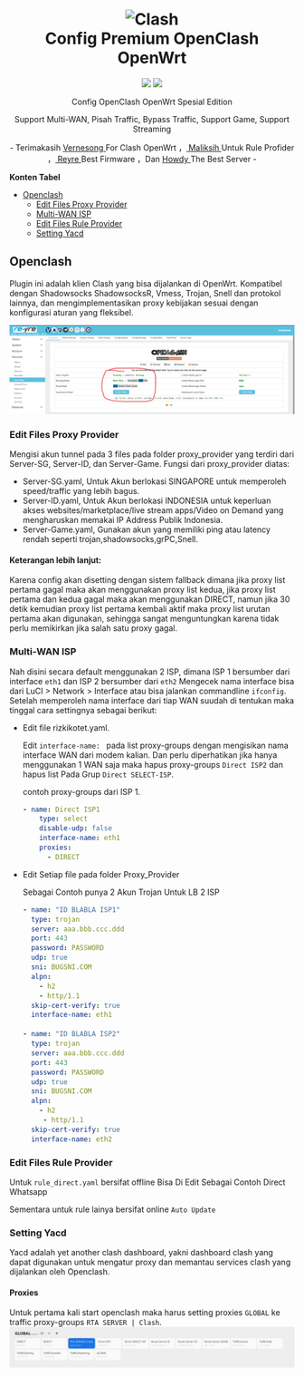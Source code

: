 <h1 align="center">
  <img src="https://raw.githubusercontent.com/vernesong/OpenClash/dev/img/logo.png" alt="Clash" width="200">
  <br>Config Premium OpenClash OpenWrt<br>

</h1>

  <p align="center">
    <img src="https://img.shields.io/badge/Config Version-v1.1-blue.svg">
  </a>
  <a target="_blank" href="https://github.com/vernesong/OpenClash/releases/tag/v0.45.16-beta">
    <img src="https://img.shields.io/badge/New Release-v0.45.16--beta-orange.svg">
  </a>
  </p>
  

<p align="center">
Config OpenClash OpenWrt Spesial Edition
</p>
<p align="center">
Support Multi-WAN, Pisah Traffic, Bypass Traffic, Support Game, Support Streaming
</p>
<p align="center">
- Terimakasih <a href="https://github.com/vernesong/OpenClash" target="_blank"> Vernesong </a> For Clash OpenWrt ，<a href="https://github.com/maliksih" target="_blank"> Maliksih </a> Untuk Rule Profider ，<a href="https://github.com/maliksih" target="_blank"> Reyre </a>Best Firmware  ，Dan <a href="https://github.com/maliksih" target="_blank"> Howdy </a>The Best Server -
</p>

**Konten Tabel**
  
  - [Openclash](#openclash)
    - [Edit Files Proxy Provider](#edit-files-proxy-provider)
    - [Multi-WAN ISP](#multi-wan-isp)
    - [Edit Files Rule Provider](#edit-files-rule-provider)
    - [Setting Yacd](#setting-yacd)


## Openclash

Plugin ini adalah klien Clash yang bisa dijalankan di OpenWrt. Kompatibel dengan Shadowsocks ShadowsocksR, Vmess, Trojan, Snell dan protokol lainnya, dan mengimplementasikan proxy kebijakan sesuai dengan konfigurasi aturan yang fleksibel.

 <img src="https://github.com/rizkisquadpants/OpenClash/blob/main/assets/Main.png">
 
### Edit Files Proxy Provider


Mengisi akun tunnel pada 3 files pada folder proxy_provider yang terdiri dari Server-SG, Server-ID, dan Server-Game.
Fungsi dari proxy_provider diatas:
* Server-SG.yaml, Untuk Akun berlokasi SINGAPORE untuk memperoleh speed/traffic yang lebih bagus.
* Server-ID.yaml, Untuk Akun berlokasi INDONESIA untuk keperluan akses websites/marketplace/live stream apps/Video on Demand yang mengharuskan memakai IP Address Publik Indonesia.
* Server-Game.yaml, Gunakan akun yang memiliki ping atau latency rendah seperti trojan,shadowsocks,grPC,Snell.



#### Keterangan lebih lanjut:

Karena config akan disetting dengan sistem fallback dimana jika proxy list pertama gagal maka akan menggunakan proxy list kedua, jika proxy list pertama dan kedua gagal maka akan menggunakan DIRECT, namun jika 30 detik kemudian proxy list pertama kembali aktif maka proxy list urutan pertama akan digunakan, sehingga sangat menguntungkan karena tidak perlu memikirkan jika salah satu proxy gagal.

### Multi-WAN ISP

Nah disini secara default menggunakan 2 ISP, dimana ISP 1 bersumber dari interface `eth1` dan ISP 2 bersumber dari `eth2`
Mengecek nama interface bisa dari LuCI > Network > Interface atau bisa jalankan commandline `ifconfig`.
Setelah memperoleh nama interface dari tiap WAN suudah di tentukan maka tinggal cara settingnya sebagai berikut:
* Edit file rizkikotet.yaml.

    Edit `interface-name: ` pada list proxy-groups dengan mengisikan nama interface WAN dari modem kalian. Dan perlu diperhatikan jika hanya menggunakan 1 WAN saja maka hapus proxy-groups `Direct ISP2` dan hapus list Pada Grup `Direct SELECT-ISP`.
    
    contoh proxy-groups dari ISP 1.
    ```yaml
    - name: Direct ISP1
        type: select
        disable-udp: false
        interface-name: eth1
        proxies:
          - DIRECT
    ```

* Edit Setiap file pada folder Proxy_Provider

    Sebagai Contoh punya 2 Akun Trojan Untuk LB 2 ISP
    ```yaml
    - name: "ID BLABLA ISP1"
      type: trojan
      server: aaa.bbb.ccc.ddd
      port: 443
      password: PASSWORD
      udp: true
      sni: BUGSNI.COM
      alpn:
        - h2
        - http/1.1
      skip-cert-verify: true
      interface-name: eth1
    
    - name: "ID BLABLA ISP2"
      type: trojan
      server: aaa.bbb.ccc.ddd
      port: 443
      password: PASSWORD
      udp: true
      sni: BUGSNI.COM
      alpn:
        - h2
         - http/1.1
      skip-cert-verify: true
      interface-name: eth2
    ```

### Edit Files Rule Provider

Untuk `rule_direct.yaml` bersifat offline Bisa Di Edit Sebagai Contoh Direct Whatsapp

Sementara untuk rule lainya bersifat online `Auto Update`

### Setting Yacd

Yacd adalah yet another clash dashboard, yakni dashboard clash yang dapat digunakan untuk mengatur proxy dan memantau services clash yang dijalankan oleh Openclash.

#### Proxies

Untuk pertama kali start openclash maka harus setting proxies `GLOBAL` ke traffic proxy-groups `RTA SERVER | Clash`.
 <img src="https://github.com/rizkisquadpants/OpenClash/blob/main/assets/Yacd.png">
